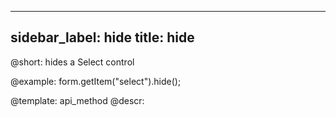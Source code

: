 
---
sidebar_label: hide
title: hide
---          

@short: hides a Select control



@example:
form.getItem("select").hide(); 


@template: api_method
@descr:


